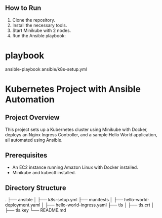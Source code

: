 ## How to Run

1. Clone the repository.
2. Install the necessary tools.
3. Start Minikube with 2 nodes.
4. Run the Ansible playbook:

# playbook

ansible-playbook ansible/k8s-setup.yml

# Kubernetes Project with Ansible Automation

## Project Overview

This project sets up a Kubernetes cluster using Minikube with Docker, deploys an Nginx Ingress Controller, and a sample Hello World application, all automated using Ansible.

## Prerequisites

- An EC2 instance running Amazon Linux with Docker installed.
- Minikube and kubectl installed.

## Directory Structure

.
├── ansible
│   ├── k8s-setup.yml
├── manifests
│   ├── hello-world-deployment.yaml
│   ├── hello-world-ingress.yaml
├── tls
│   ├── tls.crt
│   ├── tls.key
└── README.md

